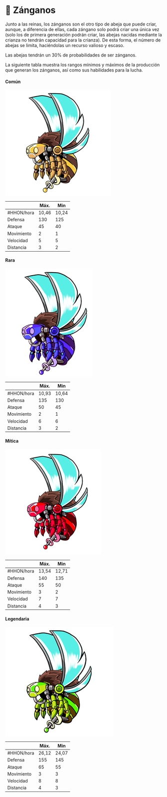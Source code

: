 # 👨 Zánganos

Junto a las reinas, los zánganos son el otro tipo de abeja que puede criar, aunque, a diferencia de ellas, cada zángano solo podrá criar una única vez (solo los de primera generación podrán criar, las abejas nacidas mediante la crianza no tendrán capacidad para la crianza). De esta forma, el número de abejas se limita, haciéndolas un recurso valioso y escaso.

Las abejas tendrán un 30% de probabilidades de ser zánganos.

La siguiente tabla muestra los rangos mínimos y máximos de la producción que generan los zánganos, así como sus habilidades para la lucha.

#### Común

![](<../../../.gitbook/assets/image (36).png>)

|            | Máx.  | Min   |
| ---------- | ----- | ----- |
| #HHON/hora | 10,46 | 10,24 |
| Defensa    | 130   | 125   |
| Ataque     | 45    | 40    |
| Movimiento | 2     | 1     |
| Velocidad  | 5     | 5     |
| Distancia  | 3     | 2     |

#### Rara

![](<../../../.gitbook/assets/image (44) (1).png>)

|            | Máx.  | Min   |
| ---------- | ----- | ----- |
| #HHON/hora | 10,93 | 10,64 |
| Defensa    | 135   | 130   |
| Ataque     | 50    | 45    |
| Movimiento | 2     | 1     |
| Velocidad  | 6     | 6     |
| Distancia  | 3     | 2     |

#### Mítica

![](<../../../.gitbook/assets/image (25) (1).png>)

|            | Máx.  | Min   |
| ---------- | ----- | ----- |
| #HHON/hora | 13,54 | 12,71 |
| Defensa    | 140   | 135   |
| Ataque     | 55    | 50    |
| Movimiento | 3     | 2     |
| Velocidad  | 7     | 7     |
| Distancia  | 4     | 3     |

#### Legendaria

![](<../../../.gitbook/assets/image (1).png>)

|            | Máx.  | Min   |
| ---------- | ----- | ----- |
| #HHON/hora | 26,12 | 24,07 |
| Defensa    | 155   | 145   |
| Ataque     | 65    | 55    |
| Movimiento | 3     | 3     |
| Velocidad  | 8     | 8     |
| Distancia  | 4     | 3     |
